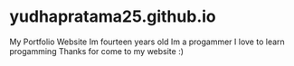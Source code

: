 # yudhapratama25.github.io
My Portfolio Website
Im fourteen years old
Im a progammer
I love to learn progamming
Thanks for come to my website :)

